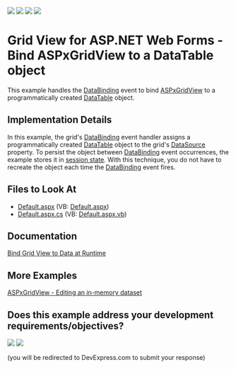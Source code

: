 <!-- default badges list -->
![](https://img.shields.io/endpoint?url=https://codecentral.devexpress.com/api/v1/VersionRange/128536896/21.2.4%2B)
[![](https://img.shields.io/badge/Open_in_DevExpress_Support_Center-FF7200?style=flat-square&logo=DevExpress&logoColor=white)](https://supportcenter.devexpress.com/ticket/details/E168)
[![](https://img.shields.io/badge/📖_How_to_use_DevExpress_Examples-e9f6fc?style=flat-square)](https://docs.devexpress.com/GeneralInformation/403183)
[![](https://img.shields.io/badge/💬_Leave_Feedback-feecdd?style=flat-square)](#does-this-example-address-your-development-requirementsobjectives)
<!-- default badges end -->
<!-- default file list -->

# Grid View for ASP.NET Web Forms - Bind ASPxGridView to a DataTable object

This example handles the [DataBinding](https://docs.microsoft.com/en-us/dotnet/api/system.web.ui.control.databinding) event to bind [ASPxGridView](https://docs.devexpress.com/AspNet/DevExpress.Web.ASPxGridView) to a programmatically created [DataTable](https://docs.microsoft.com/en-us/dotnet/api/system.data.datatable) object.


## Implementation Details

In this example, the grid's [DataBinding](https://docs.microsoft.com/en-us/dotnet/api/system.web.ui.control.databinding) event handler assigns a programmatically created [DataTable](https://docs.microsoft.com/en-us/dotnet/api/system.data.datatable) object to the grid's [DataSource](https://docs.devexpress.com/AspNet/DevExpress.Web.ASPxDataWebControlBase.DataSource) property. To persist the object between [DataBinding](https://docs.microsoft.com/en-us/dotnet/api/system.web.ui.control.databinding) event occurrences, the example stores it in [session state](https://docs.microsoft.com/en-us/previous-versions/aspnet/ms178581(v=vs.100)). With this technique, you do not have to recreate the object each time the [DataBinding](https://docs.microsoft.com/en-us/dotnet/api/system.web.ui.control.databinding) event fires.

## Files to Look At

* [Default.aspx](./CS/WebSite/Default.aspx) (VB: [Default.aspx](./VB/WebSite/Default.aspx))
* [Default.aspx.cs](./CS/WebSite/Default.aspx.cs) (VB: [Default.aspx.vb](./VB/WebSite/Default.aspx.vb))

## Documentation

[Bind Grid View to Data at Runtime](https://docs.devexpress.com/AspNet/403612/components/grid-view/concepts/bind-to-data/bind-to-data-at-runtime#bind-in-the-databinding-event-handler)

## More Examples

[ASPxGridView - Editing an in-memory dataset](https://github.com/DevExpress-Examples/aspxgridview-editing-an-in-memory-dataset-e257)
<!-- feedback -->
## Does this example address your development requirements/objectives?

[<img src="https://www.devexpress.com/support/examples/i/yes-button.svg"/>](https://www.devexpress.com/support/examples/survey.xml?utm_source=github&utm_campaign=aspxgridview-bind-to-datatable-object&~~~was_helpful=yes) [<img src="https://www.devexpress.com/support/examples/i/no-button.svg"/>](https://www.devexpress.com/support/examples/survey.xml?utm_source=github&utm_campaign=aspxgridview-bind-to-datatable-object&~~~was_helpful=no)

(you will be redirected to DevExpress.com to submit your response)
<!-- feedback end -->
